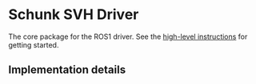 # Schunk SVH Driver

The core package for the ROS1 driver.
See the [high-level instructions](https://github.com/fzi-forschungszentrum-informatik/schunk_svh_ros_driver) for getting started.


## Implementation details
